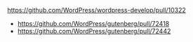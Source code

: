 https://github.com/WordPress/wordpress-develop/pull/10322

- https://github.com/WordPress/gutenberg/pull/72418
- https://github.com/WordPress/gutenberg/pull/72442